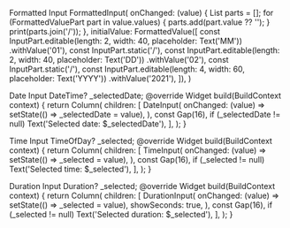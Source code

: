 Formatted Input
FormattedInput(
onChanged: (value) {
List<String> parts = [];
for (FormattedValuePart part in value.values) {
parts.add(part.value ?? '');
}
print(parts.join('/'));
},
initialValue: FormattedValue([
const InputPart.editable(length: 2, width: 40, placeholder: Text('MM'))
.withValue('01'),
const InputPart.static('/'),
const InputPart.editable(length: 2, width: 40, placeholder: Text('DD'))
.withValue('02'),
const InputPart.static('/'),
const InputPart.editable(length: 4, width: 60, placeholder: Text('YYYY'))
.withValue('2021'),
]),
)

Date Input
DateTime? \_selectedDate;
@override
Widget build(BuildContext context) {
return Column(
children: [
DateInput(
onChanged: (value) => setState(() => _selectedDate = value),
),
const Gap(16),
if (_selectedDate != null) Text('Selected date: $_selectedDate'),
],
);
}

Time Input
TimeOfDay? \_selected;
@override
Widget build(BuildContext context) {
return Column(
children: [
TimeInput(
onChanged: (value) => setState(() => _selected = value),
),
const Gap(16),
if (_selected != null) Text('Selected time: $_selected'),
],
);
}

Duration Input
Duration? \_selected;
@override
Widget build(BuildContext context) {
return Column(
children: [
DurationInput(
onChanged: (value) => setState(() => _selected = value),
showSeconds: true,
),
const Gap(16),
if (_selected != null) Text('Selected duration: $_selected'),
],
);
}
